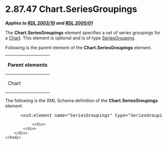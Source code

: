 <html dir="LTR" xmlns:mshelp="http://msdn.microsoft.com/mshelp" xmlns:ddue="http://ddue.schemas.microsoft.com/authoring/2003/5" xmlns:xlink="http://www.w3.org/1999/xlink" xmlns:tool="http://www.microsoft.com/tooltip">
    <head>
        <meta http-equiv="Content-Type" content="text/html; CHARSET=utf-8"></meta>
        <meta name="save" content="history"></meta>
        <title>2.87.47 Chart.SeriesGroupings</title>
        <xml>
            <mshelp:toctitle title="2.87.47 Chart.SeriesGroupings"></mshelp:toctitle>
            <mshelp:rltitle title="[MS-RDL]: Chart.SeriesGroupings"></mshelp:rltitle>
            <mshelp:keyword index="A" term="06fe16b3-d86f-43a6-94ce-5bdcda72380b"></mshelp:keyword>
            <mshelp:attr name="DCSext.ContentType" value="open specification"></mshelp:attr>
            <mshelp:attr name="AssetID" value="06fe16b3-d86f-43a6-94ce-5bdcda72380b"></mshelp:attr>
            <mshelp:attr name="TopicType" value="kbRef"></mshelp:attr>
            <mshelp:attr name="DCSext.Title" value="[MS-RDL]: Chart.SeriesGroupings" />
        </xml>
    </head>
    <body>
        <div id="header">
            <h1 class="heading">2.87.47 Chart.SeriesGroupings</h1>
        </div>
        <div id="mainSection">
            <div id="mainBody">
                <div id="allHistory" class="saveHistory"></div>
                <div id="sectionSection0" class="section" name="collapseableSection">
                    

<p><b><i>Applies to </i></b><a href="a7e2ad00-07c8-4f6d-80ab-3ad55df7b233.md"><b><i>RDL 2003/10</i></b></a><b>
<i>and </i></b><a href="3ebe2912-4958-4832-b391-cad1f5e13338.md"><b><i>RDL 2005/01</i></b></a></p>

<p>The <b>Chart.SeriesGroupings</b> element specifies a set of
series groupings for a <a href="b0ab5524-7eb2-47a7-a4d3-230f5c8c5526.md">Chart</a>.
This element is optional and is of type <a href="85f27584-6ad1-46ad-8dce-52cf7851c73f.md">SeriesGrouping</a>.</p>

<p>Following is the parent element of the <b>Chart.SeriesGroupings</b>
element.</p>

<table>
 <thead>
  <tr>
   <th>
   <p>Parent elements</p>
   </th>
  </tr>
 </thead>
 <tr>
  <td>
  <p>Chart</p>
  </td>
 </tr>
</table>

<p>The following is the XML Schema definition of the <b>Chart.SeriesGroupings</b>
element.</p>

<dl>
<dd>
<div><pre> &lt;xsd:element name=&quot;SeriesGroupings&quot; type=&quot;SeriesGroupingsType&quot; minOccurs=&quot;0&quot; /&gt;
</pre></div>
</dd></dl>


                </div>
            </div>
        </div>
    </body>
</html>